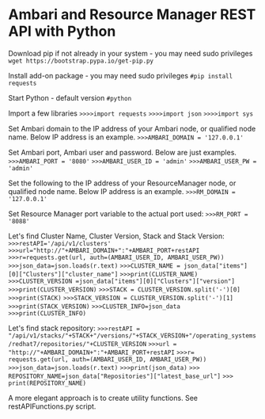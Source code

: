 # Ambari and Resource Manager REST API with Python

Download pip if not already in your system - you may need sudo privileges
```wget https://bootstrap.pypa.io/get-pip.py```

Install add-on package - you may need sudo privileges
```#pip install requests```

Start Python - default version
```#python```

Import a few libraries
```>>>>import requests```
```>>>>import json```
```>>>>import sys```

Set Ambari domain to the IP address of your Ambari node, or qualified node name. Below IP address is an example.
```>>>AMBARI_DOMAIN = '127.0.0.1'```

Set Ambari port, Ambari user and password. Below are just examples. 
```>>>AMBARI_PORT = '8080'```
```>>>AMBARI_USER_ID = 'admin'```
```>>>AMBARI_USER_PW = 'admin'```

Set the following to the IP address of your ResourceManager node, or qualified node name. Below IP address is an example.
```>>>RM_DOMAIN = '127.0.0.1'```

Set Resource Manager port variable to the actual port used:
```>>>RM_PORT = '8088'```

Let's find Cluster Name, Cluster Version, Stack and Stack Version:
```>>>restAPI='/api/v1/clusters'```
```>>>url="http://"+AMBARI_DOMAIN+":"+AMBARI_PORT+restAPI```
```>>>r=requests.get(url, auth=(AMBARI_USER_ID, AMBARI_USER_PW))```
```>>>json_data=json.loads(r.text)```
```>>>CLUSTER_NAME = json_data["items"][0]["Clusters"]["cluster_name"]```
```>>>print(CLUSTER_NAME)```
```>>>CLUSTER_VERSION =json_data["items"][0]["Clusters"]["version"]```
```>>>print(CLUSTER_VERSION)```
```>>>STACK = CLUSTER_VERSION.split('-')[0]```
```>>>print(STACK)```
```>>>STACK_VERSION = CLUSTER_VERSION.split('-')[1]```
```>>>print(STACK_VERSION)```
```>>>CLUSTER_INFO=json_data```
```>>>print(CLUSTER_INFO)```

Let's find stack repository:
```>>>restAPI = "/api/v1/stacks/"+STACK+"/versions/"+STACK_VERSION+"/operating_systems/redhat7/repositories/"+CLUSTER_VERSION```
```>>>url = "http://"+AMBARI_DOMAIN+":"+AMBARI_PORT+restAPI```
```>>>r= requests.get(url, auth=(AMBARI_USER_ID, AMBARI_USER_PW))```
```>>>json_data=json.loads(r.text)```
```>>>print(json_data)```
```>>> REPOSITORY_NAME=json_data["Repositories"]["latest_base_url"]```
```>>> print(REPOSITORY_NAME)```

A more elegant approach is to create utility functions. See restAPIFunctions.py script.

